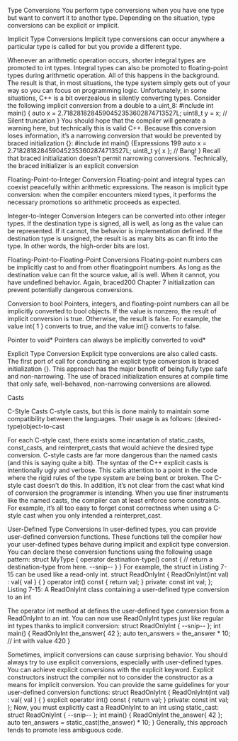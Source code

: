 Type Conversions
You perform type conversions when you have one type but want to convert
it to another type. Depending on the situation, type conversions can be
explicit or implicit.

Implicit Type Conversions
Implicit type conversions can occur anywhere a particular type is called for
but you provide a different type.




Whenever an
arithmetic operation occurs, shorter integral types are promoted to int
types. Integral types can also be promoted to floating-point types during
arithmetic operation. All of this happens in the background. The result is
that, in most situations, the type system simply gets out of your way so you
can focus on programming logic.
Unfortunately, in some situations, C++ is a bit overzealous in silently
converting types. Consider the following implicit conversion from a double
to a uint_8:
#include <cstdint>
int main() {
auto x = 2.7182818284590452353602874713527L;
uint8_t y = x; // Silent truncation
}
You should hope that the compiler will generate a warning here, but
technically this is valid C++. Because this conversion loses information, it’s
a narrowing conversion that would be prevented by braced initialization {}:
#include <cstdint>
int main() {Expressions 199
auto x = 2.7182818284590452353602874713527L;
uint8_t y{ x }; // Bang!
}
Recall that braced initialization doesn’t permit narrowing conversions.
Technically, the braced initializer is an explicit conversion


Floating-Point-to-Integer Conversion
Floating-point and integral types can coexist peacefully within arithmetic
expressions. The reason is implicit type conversion: when the compiler
encounters mixed types, it performs the necessary promotions so arithmetic
proceeds as expected.

Integer-to-Integer Conversion
Integers can be converted into other integer types. If the destination type
is signed, all is well, as long as the value can be represented. If it cannot, the
behavior is implementation defined. If the destination type is unsigned, the
result is as many bits as can fit into the type. In other words, the high-order
bits are lost.

Floating-Point-to-Floating-Point Conversions
Floating-point numbers can be implicitly cast to and from other floatingpoint numbers. As long as the destination value can fit the source value,
all is well. When it cannot, you have undefined behavior. Again, braced200 Chapter 7
initialization can prevent potentially dangerous conversions.

Conversion to bool
Pointers, integers, and floating-point numbers can all be implicitly converted to bool objects. If the value is nonzero, the result of implicit conversion is true. Otherwise, the result is false. For example, the value int{ 1 }
converts to true, and the value int{} converts to false.

Pointer to void*
Pointers can always be implicitly converted to void*



Explicit Type Conversion
Explicit type conversions are also called casts. The first port of call for conducting an explicit type conversion is braced initialization {}. This approach
has the major benefit of being fully type safe and non-narrowing. The use
of braced initialization ensures at compile time that only safe, well-behaved,
non-narrowing conversions are allowed.



Casts








C-Style Casts
C-style casts, but this is done mainly to maintain some compatibility between the languages. Their usage is as follows:
(desired-type)object-to-cast

For each C-style cast, there exists some incantation of static_casts,
const_casts, and reinterpret_casts that would achieve the desired type conversion. C-style casts are far more dangerous than the named casts (and
this is saying quite a bit).
The syntax of the C++ explicit casts is intentionally ugly and verbose.
This calls attention to a point in the code where the rigid rules of the type
system are being bent or broken. The C-style cast doesn’t do this. In addition, it’s not clear from the cast what kind of conversion the programmer is
intending. When you use finer instruments like the named casts, the compiler can at least enforce some constraints. For example, it’s all too easy to
forget const correctness when using a C-style cast when you only intended a
reinterpret_cast.



User-Defined Type Conversions
In user-defined types, you can provide user-defined conversion functions.
These functions tell the compiler how your user-defined types behave during implicit and explicit type conversion. You can declare these conversion
functions using the following usage pattern:
struct MyType {
operator destination-type() const {
// return a destination-type from here.
--snip--
}
}
For example, the struct in Listing 7-15 can be used like a read-only int.
struct ReadOnlyInt {
ReadOnlyInt(int val) : val{ val } { }
operator int() const {
return val;
}
private:
const int val;
};
Listing 7-15: A ReadOnlyInt class containing a user-defined type conversion to an int

The operator int method at defines the user-defined type conversion
from a ReadOnlyInt to an int. You can now use ReadOnlyInt types just like regular int types thanks to implicit conversion:
struct ReadOnlyInt {
--snip--
};
int main() {
ReadOnlyInt the_answer{ 42 };
auto ten_answers = the_answer * 10; // int with value 420
}

Sometimes, implicit conversions can cause surprising behavior. You
should always try to use explicit conversions, especially with user-defined
types. You can achieve explicit conversions with the explicit keyword.
Explicit constructors instruct the compiler not to consider the constructor
as a means for implicit conversion. You can provide the same guidelines for
your user-defined conversion functions:
struct ReadOnlyInt {
ReadOnlyInt(int val) : val{ val } { }
explicit operator int() const {
return val;
}
private:
const int val;
};
Now, you must explicitly cast a ReadOnlyInt to an int using static_cast:
struct ReadOnlyInt {
--snip--
};
int main() {
ReadOnlyInt the_answer{ 42 };
auto ten_answers = static_cast<int>(the_answer) * 10;
}
Generally, this approach tends to promote less ambiguous code.
